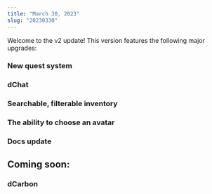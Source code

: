 ```yaml
---
title: "March 30, 2023"
slug: "20230330"
---
```


Welcome to the v2 update! This version features the following major upgrades:

### New quest system

### dChat



### Searchable, filterable inventory

### The ability to choose an avatar

### Docs update

## Coming soon:

### dCarbon

